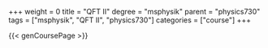 +++
weight = 0
title = "QFT II"
degree = "msphysik"
parent = "physics730"
tags = ["msphysik", "QFT II", "physics730"]
categories = ["course"]
+++

{{< genCoursePage >}}
